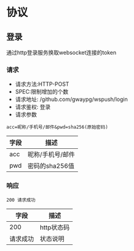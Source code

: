 
# 协议

## 登录

通过http登录服务换取websocket连接的token

### 请求 
* 请求方法:HTTP-POST
* SPEC:限制增加的个数 
* 请求地址: /github.com/gwaypg/wspush/login
* 请求鉴权: 登录
* 请求参数 

```text
acc=昵称/手机号/邮件&pwd=sha256(原始密码)
```
| 字段 | 描述  |
| --- | --- |
| acc |昵称/手机号/邮件 |
| pwd | 密码的sha256值 |

### 响应
```text
200 请求成功
```
| 字段 | 描述  |
| --- | --- |
| 200 | http状态码 | 
| 请求成功 | 状态说明 |

